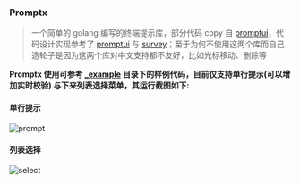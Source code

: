 ### Promptx

> 一个简单的 golang 编写的终端提示库，部分代码 copy 自 [promptui](https://github.com/manifoldco/promptui)，代码设计实现参考了 [promptui](https://github.com/manifoldco/promptui)
与 [survey](https://github.com/AlecAivazis/survey)；至于为何不使用这两个库而自己造轮子是因为这两个库对中文支持都不友好，比如光标移动、删除等

**Promptx 使用可参考 [_example](https://github.com/mritd/promptx/tree/develop/_example) 目录下的样例代码，目前仅支持单行提示(可以增加实时校验)
与下来列表选择菜单，其运行截图如下:**

#### 单行提示

![prompt](img/prompt.gif)

#### 列表选择

![select](img/select.gif)